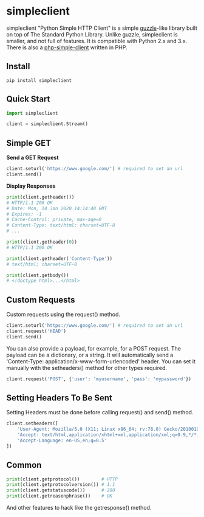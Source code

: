 # simpleclient
simpleclient "Python Simple HTTP Client" is a simple [guzzle](https://github.com/guzzle/guzzle)-like library built on top of The Standard Python Library. Unlike guzzle, simpleclient is smaller, and not full of features. It is compatible with Python 2.x and 3.x. There is also a [php-simple-client](https://github.com/nggit/php-simple-client) written in PHP.

## Install
```
pip install simpleclient
```
## Quick Start
```python
import simpleclient

client = simpleclient.Stream()
```
## Simple GET
**Send a GET Request**
```python
client.seturl('https://www.google.com/') # required to set an url
client.send()
```
**Display Responses**
```python
print(client.getheader())
# HTTP/1.1 200 OK
# Date: Mon, 14 Jan 2020 14:14:48 GMT
# Expires: -1
# Cache-Control: private, max-age=0
# Content-Type: text/html; charset=UTF-8
# ...

print(client.getheader(0))
# HTTP/1.1 200 OK

print(client.getheader('Content-Type'))
# text/html; charset=UTF-8

print(client.getbody())
# <!doctype html>...</html>
```
## Custom Requests
Custom requests using the request() method.
```python
client.seturl('https://www.google.com/') # required to set an url
client.request('HEAD')
client.send()
```
You can also provide a payload, for example, for a POST request. The payload can be a dictionary, or a string. It will automatically send a 'Content-Type: application/x-www-form-urlencoded' header. You can set it manually with the setheaders() method for other types required.
```python
client.request('POST', {'user': 'myusername', 'pass': 'mypassword'})
```
## Setting Headers To Be Sent
Setting Headers must be done before calling request() and send() method.
```python
client.setheaders([
    'User-Agent: Mozilla/5.0 (X11; Linux x86_64; rv:78.0) Gecko/20100101 Firefox/78.0',
    'Accept: text/html,application/xhtml+xml,application/xml;q=0.9,*/*;q=0.8',
    'Accept-Language: en-US,en;q=0.5'
])
```
## Common
```python
print(client.getprotocol())        # HTTP
print(client.getprotocolversion()) # 1.1
print(client.getstatuscode())      # 200
print(client.getreasonphrase())    # OK
```
And other features to hack like the getresponse() method.
